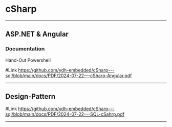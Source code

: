 # cSharp

______________________________

## ASP.NET &  Angular

### Documentation

Hand-Out Powershell

#Link  https://github.com/ydh-embedded/cSharp---sql/blob/main/docs/PDF/2024-07-22---cSharp-Angular.pdf

__________________________

## Design-Pattern

#Link https://github.com/ydh-embedded/cSharp---sql/blob/main/docs/PDF/2024-07-22---SQL-cSahrp.pdf

____________________

